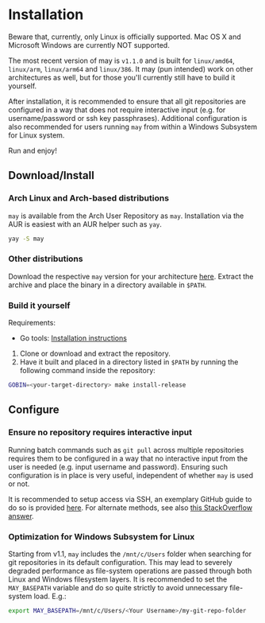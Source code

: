 # Installation

Beware that, currently, only Linux is officially supported. Mac OS X and Microsoft Windows are currently NOT supported.

The most recent version of may is `v1.1.0` and is built for `linux/amd64`, `linux/arm`, `linux/arm64` and `linux/386`. It may (pun intended) work on other architectures as well, but for those you'll currently still have to build it yourself.

After installation, it is recommended to ensure that all git repositories are configured in a way that does not require interactive input (e.g. for username/password or ssh key passphrases). Additional configuration is also recommended for users running `may` from within a Windows Subsystem for Linux system.

Run and enjoy!

## Download/Install

### Arch Linux and Arch-based distributions

`may` is available from the Arch User Repository as `may`. Installation via the AUR is easiest with an AUR helper such as `yay`. 

```sh
yay -S may
```

### Other distributions

Download the respective `may` version for your architecture [here](https://github.com/robin-mbg/may/releases). Extract the archive and place the binary in a directory available in `$PATH`.

### Build it yourself

Requirements:
- Go tools: [Installation instructions](https://golang.org/doc/install#install)

1. Clone or download and extract the repository.
2. Have it built and placed in a directory listed in `$PATH` by running the following command inside the repository:

```sh
GOBIN=<your-target-directory> make install-release
```

## Configure

### Ensure no repository requires interactive input

Running batch commands such as `git pull` across multiple repositories requires them to be configured in a way that no interactive input from the user is needed (e.g. input username and password). Ensuring such configuration is in place is very useful, independent of whether `may` is used or not.

It is recommended to setup access via SSH, an exemplary GitHub guide to do so is provided [here](https://docs.github.com/en/github/authenticating-to-github/connecting-to-github-with-ssh). For alternate methods, see also [this StackOverflow answer](https://stackoverflow.com/a/51327559).

### Optimization for Windows Subsystem for Linux

Starting from v1.1, `may` includes the `/mnt/c/Users` folder when searching for git repositories in its default configuration. This may lead to severely degraded performance as file-system operations are passed through both Linux and Windows filesystem layers. It is recommended to set the `MAY_BASEPATH` variable and do so quite strictly to avoid unnecessary file-system load. E.g.:

```sh
export MAY_BASEPATH=/mnt/c/Users/<Your Username>/my-git-repo-folder
```
